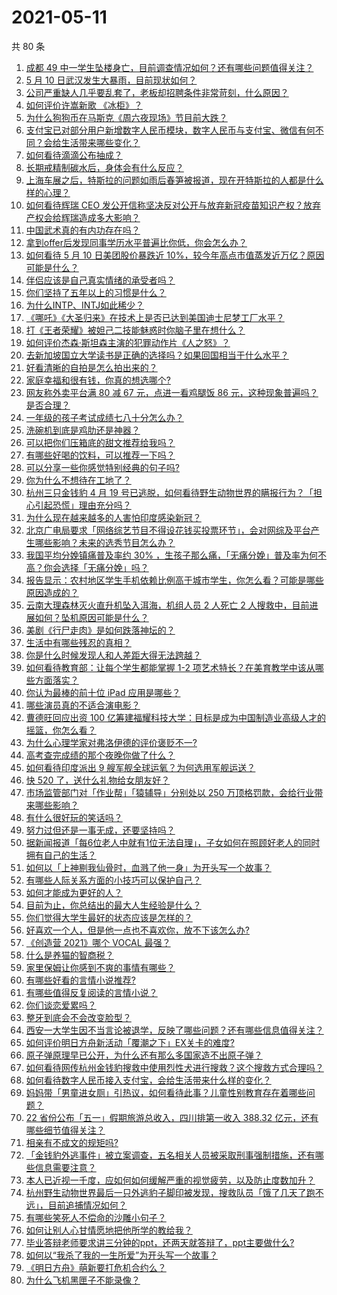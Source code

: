 # 2021-05-11

共 80 条

<!-- BEGIN -->
<!-- 最后更新时间 Tue May 11 2021 09:55:29 GMT+0800 (China Standard Time) -->

1. [成都 49
   中一学生坠楼身亡，目前调查情况如何？还有哪些问题值得关注？](https://www.zhihu.com/question/458690995)
2. [5 月 10 日武汉发生大暴雨，目前现状如何？](https://www.zhihu.com/question/458694221)
3. [公司严重缺人几乎要乱套了，老板却招聘条件非常苛刻，什么原因？](https://www.zhihu.com/question/458077938)
4. [如何评价许嵩新歌 《冰柜》？](https://www.zhihu.com/question/458749554)
5. [为什么狗狗币在马斯克《周六夜现场》节目前大跌？](https://www.zhihu.com/question/458505263)
6. [支付宝已对部分用户新增数字人民币模块，数字人民币与支付宝、微信有何不同？会给生活带来哪些变化？](https://www.zhihu.com/question/458640901)
7. [如何看待滴滴公布抽成？](https://www.zhihu.com/question/458266748)
8. [长期戒精制碳水后，身体会有什么反应？](https://www.zhihu.com/question/368157736)
9. [上海车展之后，特斯拉的问题如雨后春笋被报道，现在开特斯拉的人都是什么样的心理？](https://www.zhihu.com/question/458585086)
10. [如何看待辉瑞 CEO
    发公开信称坚决反对公开与放弃新冠疫苗知识产权？放弃产权会给辉瑞造成多大影响？](https://www.zhihu.com/question/458516995)
11. [中国武术真的有内功存在吗？](https://www.zhihu.com/question/29086555)
12. [拿到offer后发现同事学历水平普遍比你低，你会怎么办？](https://www.zhihu.com/question/453425750)
13. [如何看待 5 月 10 日美团股价暴跌近
    10%，较今年高点市值蒸发近万亿？原因可能是什么？](https://www.zhihu.com/question/458673613)
14. [伴侣应该是自己真实情绪的承受者吗？](https://www.zhihu.com/question/302561314)
15. [你们坚持了五年以上的习惯是什么？](https://www.zhihu.com/question/439042496)
16. [为什么INTP、INTJ如此稀少？](https://www.zhihu.com/question/357147669)
17. [《哪吒》《大圣归来》在技术上是否已达到美国迪士尼梦工厂水平？](https://www.zhihu.com/question/389058916)
18. [打《王者荣耀》被妲己二技能魅惑时你脑子里在想什么？](https://www.zhihu.com/question/455738970)
19. [如何评价杰森·斯坦森主演的犯罪动作片《人之怒》？](https://www.zhihu.com/question/457101926)
20. [去新加坡国立大学读书是正确的选择吗？如果回国相当于什么水平？](https://www.zhihu.com/question/415399401)
21. [好看清晰的自拍是怎么拍出来的？](https://www.zhihu.com/question/267598322)
22. [家庭幸福和很有钱，你真的想选哪个?](https://www.zhihu.com/question/455357456)
23. [网友称外卖平台满 80 减 67 元，点进一看鸡腿饭 86
    元，这种现象普遍吗？是否合理？](https://www.zhihu.com/question/458657073)
24. [一年级的孩子考试成绩七八十分怎么办？](https://www.zhihu.com/question/423393543)
25. [洗碗机到底是鸡肋还是神器？](https://www.zhihu.com/question/336267047)
26. [可以把你们压箱底的甜文推荐给我吗？](https://www.zhihu.com/question/339160762)
27. [有哪些好喝的饮料，可以推荐一下吗？](https://www.zhihu.com/question/278942720)
28. [可以分享一些你感觉特别经典的句子吗?](https://www.zhihu.com/question/456133524)
29. [你为什么不想待在工地了？](https://www.zhihu.com/question/278592510)
30. [杭州三只金钱豹 4 月 19
    号已逃脱，如何看待野生动物世界的瞒报行为？「担心引起恐慌」理由充分吗？](https://www.zhihu.com/question/458565862)
31. [为什么现在越来越多的人害怕印度感染新冠？](https://www.zhihu.com/question/384288033)
32. [北京广电局要求「网络综艺节目不得设花钱买投票环节」，会对网综及平台产生哪些影响？未来的选秀节目怎么办？](https://www.zhihu.com/question/458698135)
33. [我国平均分娩镇痛普及率约 30%
    ，生孩子那么痛，「无痛分娩」普及率为何不高？你会选择「无痛分娩」吗？](https://www.zhihu.com/question/458562621)
34. [报告显示：农村地区学生手机依赖比例高于城市学生，你怎么看？可能是哪些原因造成的？](https://www.zhihu.com/question/458628261)
35. [云南大理森林灭火直升机坠入洱海，机组人员 2 人死亡 2
    人搜救中，目前进展如何？坠机原因可能是什么？](https://www.zhihu.com/question/458664094)
36. [美剧《行尸走肉》是如何跌落神坛的？](https://www.zhihu.com/question/300658142)
37. [生活中有哪些残忍的真相？](https://www.zhihu.com/question/63894266)
38. [你是什么时候发现人和人差距大得无法跨越？](https://www.zhihu.com/question/28087919)
39. [如何看待教育部：让每个学生都能掌握 1-2
    项艺术特长？在美育教学中该从哪些方面落实？](https://www.zhihu.com/question/458077269)
40. [你认为最棒的前十位 iPad 应用是哪些？](https://www.zhihu.com/question/34453138)
41. [哪些演员真的不适合演电影？](https://www.zhihu.com/question/451042144)
42. [曹德旺回应出资 100
    亿筹建福耀科技大学：目标是成为中国制造业高级人才的摇篮，你怎么看？](https://www.zhihu.com/question/458657914)
43. [为什么心理学家对弗洛伊德的评价褒贬不一?](https://www.zhihu.com/question/458001165)
44. [高考查完成绩的那个夜晚你做了什么？](https://www.zhihu.com/question/455878400)
45. [如何看待印度派出 9 艘军舰全球运氧？为何选用军舰运送？](https://www.zhihu.com/question/458210866)
46. [快 520 了，送什么礼物给女朋友好？](https://www.zhihu.com/question/323989785)
47. [市场监管部门对「作业帮」「猿辅导」分别处以 250
    万顶格罚款，会给行业带来哪些影响？](https://www.zhihu.com/question/458641505)
48. [有什么很好玩的笑话吗？](https://www.zhihu.com/question/447424141)
49. [努力过但还是一事无成，还要坚持吗？](https://www.zhihu.com/question/458113819)
50. [据新闻报道「每6位老人中就有1位无法自理」，子女如何在照顾好老人的同时拥有自己的生活？](https://www.zhihu.com/question/458666699)
51. [如何以「上神剔我仙骨时，血溅了他一身」为开头写一个故事？](https://www.zhihu.com/question/435874686)
52. [有哪些人际关系方面的小技巧可以保护自己？](https://www.zhihu.com/question/36343659)
53. [如何才能成为更好的人？](https://www.zhihu.com/question/311751275)
54. [目前为止，你总结出的最大人生经验是什么？](https://www.zhihu.com/question/313830485)
55. [你们觉得大学生最好的状态应该是怎样的？](https://www.zhihu.com/question/446765433)
56. [好喜欢一个人，但是他一点也不喜欢你，放不下该怎么办?](https://www.zhihu.com/question/457804417)
57. [《创造营 2021》哪个 VOCAL 最强？](https://www.zhihu.com/question/456380340)
58. [什么是养猫的智商税？](https://www.zhihu.com/question/445480922)
59. [家里保姆让你感到不爽的事情有哪些？](https://www.zhihu.com/question/20554063)
60. [有哪些好看的言情小说推荐?](https://www.zhihu.com/question/378704818)
61. [有哪些值得反复阅读的言情小说？](https://www.zhihu.com/question/356734446)
62. [你们谈恋爱累吗？](https://www.zhihu.com/question/399471584)
63. [整牙到底会不会改变脸型？](https://www.zhihu.com/question/29078408)
64. [西安一大学生因不当言论被退学，反映了哪些问题？还有哪些信息值得关注？](https://www.zhihu.com/question/458572630)
65. [如何评价明日方舟新活动「覆潮之下」EX关卡的难度?](https://www.zhihu.com/question/458535466)
66. [原子弹原理早已公开，为什么还有那么多国家造不出原子弹？](https://www.zhihu.com/question/435554563)
67. [如何看待网传杭州金钱豹搜救中使用烈性犬进行搜救？这个搜救方式合理吗？](https://www.zhihu.com/question/458486742)
68. [如何看待数字人民币接入支付宝，会给生活带来什么样的变化？](https://www.zhihu.com/question/458629505)
69. [妈妈带「男童进女厕」引热议，如何看待此事？儿童性别教育存在着哪些问题？](https://www.zhihu.com/question/458384181)
70. [22 省份公布「五一」假期旅游总收入，四川排第一收入 388.32
    亿元，还有哪些细节值得关注？](https://www.zhihu.com/question/458345276)
71. [相亲有不成文的规矩吗?](https://www.zhihu.com/question/453068049)
72. [「金钱豹外逃事件」被立案调查，五名相关人员被采取刑事强制措施，还有哪些信息需要注意？](https://www.zhihu.com/question/458665171)
73. [本人已近视一千度，应如何如何缓解严重的视觉疲劳，以及防止度数加升？](https://www.zhihu.com/question/450542654)
74. [杭州野生动物世界最后一只外逃豹子脚印被发现，搜救队员「饿了几天了跑不远」，目前追捕情况如何？](https://www.zhihu.com/question/458634493)
75. [有哪些笑死人不偿命的沙雕小句子？](https://www.zhihu.com/question/446274242)
76. [如何让别人心甘情愿地把他所学的教给我？](https://www.zhihu.com/question/38714506)
77. [毕业答辩老师要求讲三分钟的ppt，还两天就答辩了，ppt主要做什么?](https://www.zhihu.com/question/391921734)
78. [如何以“我杀了我的一生所爱”为开头写一个故事？](https://www.zhihu.com/question/454995390)
79. [《明日方舟》萌新要打危机合约么？](https://www.zhihu.com/question/428838411)
80. [为什么飞机黑匣子不能录像？](https://www.zhihu.com/question/458343049)

<!-- END -->
